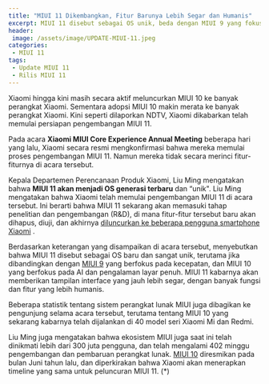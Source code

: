 ```yaml
---
title: "MIUI 11 Dikembangkan, Fitur Barunya Lebih Segar dan Humanis" 
excerpt: MIUI 11 disebut sebagai OS unik, beda dengan MIUI 9 yang fokus pada kecepatan, dan MIUI 10 yang fokus pada AI. MIUI 11 fokus pada interface yang lebih segar, fungsi dan fitur humanis.
header:
 image: /assets/image/UPDATE-MIUI-11.jpeg
categories:
 - MIUI 11
tags:
 - Update MIUI 11
 - Rilis MIUI 11
---
```

Xiaomi hingga kini masih secara aktif meluncurkan MIUI 10 ke banyak perangkat Xiaomi. Sementara adopsi MIUI 10 makin merata ke banyak perangkat Xiaomi. Kini seperti dilaporkan NDTV, Xiaomi dikabarkan telah memulai persiapan pengembangan MIUI 11.

Pada acara **Xiaomi MIUI Core Experience Annual Meeting** beberapa hari yang lalu, Xiaomi secara resmi mengkonfirmasi bahwa mereka memulai proses pengembangan MIUI 11. Namun mereka tidak secara merinci fitur-fiturnya di acara tersebut.

Kepala Departemen Perencanaan Produk Xiaomi, Liu Ming mengatakan bahwa **MIUI 11 akan menjadi OS generasi terbaru** dan “unik". Liu Ming mengatakan bahwa Xiaomi telah memulai pengembangan MIUI 11 di acara tersebut. Ini berarti bahwa MIUI 11 sekarang akan memasuki tahap penelitian dan pengembangan (R&D), di mana fitur-fitur tersebut baru akan dihapus, diuji, dan akhirnya [diluncurkan ke beberapa pengguna smartphone Xiaomi](https://mi.knoacc.org/daftar-ponsel-xiaomi-dapat-udate-miui-11) .

Berdasarkan keterangan yang disampaikan di acara tersebut, menyebutkan bahwa MIUI 11 disebut sebagai OS baru dan sangat unik, terutama jika dibandingkan dengan [MIUI 9](https://mi.knoacc.org/update-rom-miui-92-global-stable-full-changelog) yang berfokus pada kecepatan, dan MIUI 10 yang berfokus pada AI dan pengalaman layar penuh. MIUI 11 kabarnya akan memberikan tampilan interface yang jauh lebih segar, dengan banyak fungsi dan fitur yang lebih humanis.

Beberapa statistik tentang sistem perangkat lunak MIUI juga dibagikan ke pengunjung selama acara tersebut, terutama tentang MIUI 10 yang sekarang kabarnya telah dijalankan di 40 model seri Xiaomi Mi dan Redmi.

Liu Ming juga mengatakan bahwa ekosistem MIUI juga saat ini telah dinikmati lebih dari 300 juta pengguna, dan telah mengalami 402 minggu pengembangan dan pembaruan perangkat lunak. [MIUI 10](/download-miui-11-semua-tipe) diresmikan pada bulan Juni tahun lalu, dan diperkirakan bahwa Xiaomi akan menerapkan timeline yang sama untuk peluncuran MIUI 11. (*)

